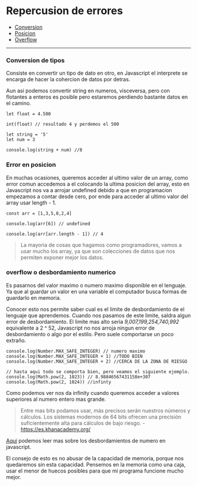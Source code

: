# Repercusion de errores

+ [Conversion](#conversion-de-tipos)
+ [Posicion](#error-en-posicion)
+ [Overflow](#overflow-o-desbordamiento-numerico)


---

### Conversion de tipos

Consiste en convertir un tipo de dato en otro, en Javascript el interprete se encarga de hacer la cohercion de datos por detras.

Aun asi podemos convertir string en numeros, visceversa, pero con flotantes a enteros es posible pero estaremos perdiendo bastante datos en el camino.
    
    
    let float = 4.500

    int(float) // resultado 4 y perdemos el 500

    let string = '5'
    let num = 3

    console.log(string + num) //8

### Error en posicion

En muchas ocasiones, queremos acceder al ultimo valor de un array, como error comun accedemos a el colocando la ultima posicion del array, esto en Javascript nos va a arrojar undefined debido a que en programacion empezamos a contar desde cero, por ende para acceder al ultimo valor del array usar length - 1.

    const arr = [1,3,5,8,2,4]

    console.log(arr[6]) // undefined

    console.log(arr[arr.length - 1]) // 4

> La mayoria de cosas que hagamos como programadores, vamos a usar mucho los array, ya que son colecciones de datos que nos permiten exponer mejor los datos.

### overflow o desbordamiento numerico

Es pasarnos del valor maximo o numero maximo disponible en el lenguaje. Ya que al guardar un valor en una variable el computador busca formas de guardarlo en memoria.

Conocer esto nos permite saber cual es el limite de desbordamiento de el lenguaje que aprendemos. Cuando nos pasamos de este limite, saldra algun error de desbordamiento. El limite mas alto seria *9,007,199,254,740,992* equivalente a 2 ^ 52, Javascript no nos arroja ningun error de desbordamiento o algo por el estilo. Pero suele comportarse un poco extraño. 

    console.log(Number.MAX_SAFE_INTEGER) // numero maximo
    console.log(Number.MAX_SAFE_INTEGER + 1) //TODO BIEN
    console.log(Number.MAX_SAFE_INTEGER + 2) //CERCA DE LA ZONA DE RIESGO

    // hasta aqui todo se comporta bien, pero veamos el siguiente ejemplo.
    console.log(Math.pow(2, 1023)) // 8.98846567431158e+307
    console.log(Math.pow(2, 1024)) //infinty

Como podemos ver nos da infinity cuando queremos acceder a valores superiores al numero entero mas grande. 

>Entre mas bits podamos usar, más precisos serán nuestros números y cálculos. Los sistemas modernos de 64 bits ofrecen una precisión suficientemente alta para cálculos de bajo riesgo. - https://es.khanacademy.org/

[Aqui](https://es.khanacademy.org/computing/ap-computer-science-principles/x2d2f703b37b450a3:digital-information/x2d2f703b37b450a3:number-limits-overflow-and-roundoff/a/number-limits-overflow-and-roundoff) podemos leer mas sobre los desbordamientos de numero en javascript. 

El consejo de esto es no abusar de la capacidad de memoria, porque nos quedaremos sin esta capacidad. Pensemos en la memoria como una caja, usar el menor de huecos posibles para que mi programa funcione mucho mejor. 
